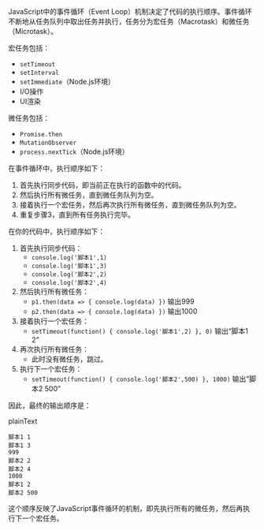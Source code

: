 JavaScript中的事件循环（Event Loop）机制决定了代码的执行顺序。事件循环不断地从任务队列中取出任务并执行，任务分为宏任务（Macrotask）和微任务（Microtask）。

宏任务包括：

- `setTimeout`
- `setInterval`
- `setImmediate`（Node.js环境）
- I/O操作
- UI渲染

微任务包括：

- `Promise.then`
- `MutationObserver`
- `process.nextTick`（Node.js环境）

在事件循环中，执行顺序如下：

1. 首先执行同步代码，即当前正在执行的函数中的代码。
2. 然后执行所有微任务，直到微任务队列为空。
3. 接着执行一个宏任务，然后再次执行所有微任务，直到微任务队列为空。
4. 重复步骤3，直到所有任务执行完毕。

在你的代码中，执行顺序如下：

1. 首先执行同步代码：
   - `console.log('脚本1',1)`
   - `console.log('脚本1',3)`
   - `console.log('脚本2',2)`
   - `console.log('脚本2',4)`
2. 然后执行所有微任务：
   - `p1.then(data => { console.log(data) })` 输出999
   - `p2.then(data => { console.log(data) })` 输出1000
3. 接着执行一个宏任务：
   - `setTimeout(function() { console.log('脚本1',2) }, 0)` 输出“脚本1 2”
4. 再次执行所有微任务：
   - 此时没有微任务，跳过。
5. 执行下一个宏任务：
   - `setTimeout(function() { console.log('脚本2',500) }, 1000)` 输出“脚本2 500”

因此，最终的输出顺序是：



plainText







```plainText
脚本1 1
脚本1 3
999
脚本2 2
脚本2 4
1000
脚本1 2
脚本2 500
```

这个顺序反映了JavaScript事件循环的机制，即先执行所有的微任务，然后再执行下一个宏任务。